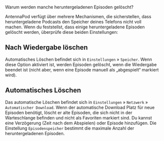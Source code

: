 Warum werden manche heruntergeladenen Episoden gelöscht?

AntennaPod verfügt über mehrere Mechanismen, die sicherstellen, dass heruntergeladene Podcasts den Speicher deines Telefons nicht voll machen. Wenn du feststellst, dass einige heruntergeladene Episoden gelöscht werden, überprüfe diese beiden Einstellungen:

## Nach Wiedergabe löschen

Automatisches Löschen befindet sich in `Einstellungen` » `Speicher`. Wenn diese Option aktiviert ist, werden Episoden gelöscht, wenn die Wiedergabe beendet ist (nicht aber, wenn eine Episode manuell als „abgespielt“ markiert wird).

## Automatisches Löschen

Das automatische Löschen befindet sich in `Einstellungen` » `Netzwerk` » `Automatischer Download`. Wenn der automatische Download Platz für neue Episoden benötigt, löscht er alte Episoden, die sich nicht in der Warteschlange befinden und nicht als Favoriten markiert sind. Du kannst eine Verzögerung (Zeit nach dem Abspielen) oder Episode hinzufügen. Die Einstellung `Episodenspeicher` bestimmt die maximale Anzahl der heruntergeladenen Episoden.
